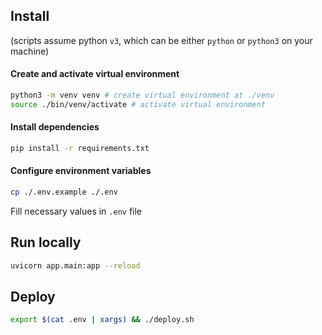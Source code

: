 ## Install
(scripts assume python `v3`, which can be either `python` or `python3` on your machine)

#### Create and activate virtual environment
```sh
python3 -m venv venv # create virtual environment at ./venv
source ./bin/venv/activate # activate virtual environment
```

#### Install dependencies
```sh
pip install -r requirements.txt
```

#### Configure environment variables
```sh
cp ./.env.example ./.env
```
Fill necessary values in `.env` file


## Run locally

```sh
uvicorn app.main:app --reload
```

## Deploy

```sh
export $(cat .env | xargs) && ./deploy.sh
```
